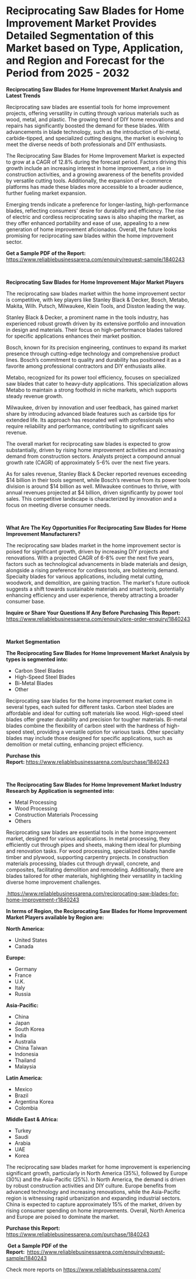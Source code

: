 <p><h1>Reciprocating Saw Blades for Home Improvement Market Provides Detailed Segmentation of this Market based on Type, Application, and Region and Forecast for the Period from 2025 - 2032</h1></p><p><strong>Reciprocating Saw Blades for Home Improvement Market Analysis and Latest Trends</strong></p>
<p><p>Reciprocating saw blades are essential tools for home improvement projects, offering versatility in cutting through various materials such as wood, metal, and plastic. The growing trend of DIY home renovations and repairs has significantly boosted the demand for these blades. With advancements in blade technology, such as the introduction of bi-metal, carbide-tipped, and specialized cutting designs, the market is evolving to meet the diverse needs of both professionals and DIY enthusiasts.</p><p>The Reciprocating Saw Blades for Home Improvement Market is expected to grow at a CAGR of 12.8% during the forecast period. Factors driving this growth include an increasing interest in home improvement, a rise in construction activities, and a growing awareness of the benefits provided by versatile cutting tools. Additionally, the expansion of e-commerce platforms has made these blades more accessible to a broader audience, further fueling market expansion.</p><p>Emerging trends indicate a preference for longer-lasting, high-performance blades, reflecting consumers' desire for durability and efficiency. The rise of electric and cordless reciprocating saws is also shaping the market, as they offer enhanced portability and ease of use, appealing to a new generation of home improvement aficionados. Overall, the future looks promising for reciprocating saw blades within the home improvement sector.</p></p>
<p><strong>Get a Sample PDF of the Report:&nbsp;</strong> <a href="https://www.reliablebusinessarena.com/enquiry/request-sample/1840243?utm_campaign=1891&utm_medium=2&utm_source=Github&utm_content=ia&utm_term=28022025&utm_id=reciprocating-saw-blades-for-home-improvement">https://www.reliablebusinessarena.com/enquiry/request-sample/1840243</a></p>
<p>&nbsp;</p>
<p><strong>Reciprocating Saw Blades for Home Improvement Major Market Players</strong></p>
<p><p>The reciprocating saw blades market within the home improvement sector is competitive, with key players like Stanley Black & Decker, Bosch, Metabo, Makita, Wilh. Putsch, Milwaukee, Klein Tools, and Disston leading the way.</p><p>Stanley Black & Decker, a prominent name in the tools industry, has experienced robust growth driven by its extensive portfolio and innovation in design and materials. Their focus on high-performance blades tailored for specific applications enhances their market position.</p><p>Bosch, known for its precision engineering, continues to expand its market presence through cutting-edge technology and comprehensive product lines. Bosch’s commitment to quality and durability has positioned it as a favorite among professional contractors and DIY enthusiasts alike.</p><p>Metabo, recognized for its power tool efficiency, focuses on specialized saw blades that cater to heavy-duty applications. This specialization allows Metabo to maintain a strong foothold in niche markets, which supports steady revenue growth.</p><p>Milwaukee, driven by innovation and user feedback, has gained market share by introducing advanced blade features such as carbide tips for extended life. Its approach has resonated well with professionals who require reliability and performance, contributing to significant sales revenue.</p><p>The overall market for reciprocating saw blades is expected to grow substantially, driven by rising home improvement activities and increasing demand from construction sectors. Analysts project a compound annual growth rate (CAGR) of approximately 5-6% over the next five years.</p><p>As for sales revenue, Stanley Black & Decker reported revenues exceeding $14 billion in their tools segment, while Bosch’s revenue from its power tools division is around $14 billion as well. Milwaukee continues to thrive, with annual revenues projected at $4 billion, driven significantly by power tool sales. This competitive landscape is characterized by innovation and a focus on meeting diverse consumer needs.</p></p>
<p>&nbsp;</p>
<p><strong>What Are The Key Opportunities For Reciprocating Saw Blades for Home Improvement Manufacturers?</strong></p>
<p><p>The reciprocating saw blades market in the home improvement sector is poised for significant growth, driven by increasing DIY projects and renovations. With a projected CAGR of 6-8% over the next five years, factors such as technological advancements in blade materials and design, alongside a rising preference for cordless tools, are bolstering demand. Specialty blades for various applications, including metal cutting, woodwork, and demolition, are gaining traction. The market's future outlook suggests a shift towards sustainable materials and smart tools, potentially enhancing efficiency and user experience, thereby attracting a broader consumer base.</p></p>
<p><strong>Inquire or Share Your Questions If Any Before Purchasing This Report:</strong> <a href="https://www.reliablebusinessarena.com/enquiry/pre-order-enquiry/1840243?utm_campaign=1891&utm_medium=2&utm_source=Github&utm_content=ia&utm_term=28022025&utm_id=reciprocating-saw-blades-for-home-improvement">https://www.reliablebusinessarena.com/enquiry/pre-order-enquiry/1840243</a></p>
<p>&nbsp;</p>
<p><strong>Market Segmentation</strong></p>
<p><strong>The Reciprocating Saw Blades for Home Improvement Market Analysis by types is segmented into:</strong></p>
<p><ul><li>Carbon Steel Blades</li><li>High-Speed Steel Blades</li><li>Bi-Metal Blades</li><li>Other</li></ul></p>
<p><p>Reciprocating saw blades for the home improvement market come in several types, each suited for different tasks. Carbon steel blades are affordable and ideal for cutting soft materials like wood. High-speed steel blades offer greater durability and precision for tougher materials. Bi-metal blades combine the flexibility of carbon steel with the hardness of high-speed steel, providing a versatile option for various tasks. Other specialty blades may include those designed for specific applications, such as demolition or metal cutting, enhancing project efficiency.</p></p>
<p><strong>Purchase this Report:&nbsp;</strong><a href="https://www.reliablebusinessarena.com/purchase/1840243?utm_campaign=1891&utm_medium=2&utm_source=Github&utm_content=ia&utm_term=28022025&utm_id=reciprocating-saw-blades-for-home-improvement">https://www.reliablebusinessarena.com/purchase/1840243</a></p>
<p>&nbsp;</p>
<p><strong>The Reciprocating Saw Blades for Home Improvement Market Industry Research by Application is segmented into:</strong></p>
<p><ul><li>Metal Processing</li><li>Wood Processing</li><li>Construction Materials Processing</li><li>Others</li></ul></p>
<p><p>Reciprocating saw blades are essential tools in the home improvement market, designed for various applications. In metal processing, they efficiently cut through pipes and sheets, making them ideal for plumbing and renovation tasks. For wood processing, specialized blades handle timber and plywood, supporting carpentry projects. In construction materials processing, blades cut through drywall, concrete, and composites, facilitating demolition and remodeling. Additionally, there are blades tailored for other materials, highlighting their versatility in tackling diverse home improvement challenges.</p></p>
<p><a href="https://www.reliablebusinessarena.com/reciprocating-saw-blades-for-home-improvement-r1840243?utm_campaign=1891&utm_medium=2&utm_source=Github&utm_content=ia&utm_term=28022025&utm_id=reciprocating-saw-blades-for-home-improvement">&nbsp;https://www.reliablebusinessarena.com/reciprocating-saw-blades-for-home-improvement-r1840243</a></p>
<p><strong>In terms of Region, the Reciprocating Saw Blades for Home Improvement Market Players available by Region are:</strong></p>
<p>
    <p> <strong> North America: </strong>
        <ul>
            <li>United States</li>
            <li>Canada</li>
        </ul>
        </p> 
    <p> <strong> Europe: </strong>
        <ul>
            <li>Germany</li>
            <li>France</li>
            <li>U.K.</li>
            <li>Italy</li>
            <li>Russia</li>
        </ul>
        </p> 
    <p> <strong> Asia-Pacific: </strong>
        <ul>
            <li>China</li>
            <li>Japan</li>
            <li>South Korea</li>
            <li>India</li>
            <li>Australia</li>
            <li>China Taiwan</li>
            <li>Indonesia</li>
            <li>Thailand</li>
            <li>Malaysia</li>
        </ul>
        </p> 
    <p> <strong> Latin America: </strong>
        <ul>
            <li>Mexico</li>
            <li>Brazil</li>
            <li>Argentina Korea</li>
            <li>Colombia</li>
        </ul>
        </p> 
    <p> <strong> Middle East & Africa: </strong>
        <ul>
            <li>Turkey</li>
            <li>Saudi</li>
            <li>Arabia</li>
            <li>UAE</li>
            <li>Korea</li>
        </ul>
    </p>
    </p>
<p><p>The reciprocating saw blades market for home improvement is experiencing significant growth, particularly in North America (35%), followed by Europe (30%) and the Asia-Pacific (25%). In North America, the demand is driven by robust construction activities and DIY culture. Europe benefits from advanced technology and increasing renovations, while the Asia-Pacific region is witnessing rapid urbanization and expanding industrial sectors. China is expected to capture approximately 15% of the market, driven by rising consumer spending on home improvements. Overall, North America and Europe are poised to dominate the market.</p></p>
<p><strong>Purchase this Report: </strong><a href="https://www.reliablebusinessarena.com/purchase/1840243?utm_campaign=1891&utm_medium=2&utm_source=Github&utm_content=ia&utm_term=28022025&utm_id=reciprocating-saw-blades-for-home-improvement">https://www.reliablebusinessarena.com/purchase/1840243</a></p>
<p>&nbsp;<strong>Get a Sample PDF of the Report:&nbsp;&nbsp;</strong><a href="https://www.reliablebusinessarena.com/enquiry/request-sample/1840243?utm_campaign=1891&utm_medium=2&utm_source=Github&utm_content=ia&utm_term=28022025&utm_id=reciprocating-saw-blades-for-home-improvement">https://www.reliablebusinessarena.com/enquiry/request-sample/1840243</a></p>
<p><strong></strong></p>
<p>Check more reports on <a href="https://www.reliablebusinessarena.com/?utm_campaign=1891&utm_medium=2&utm_source=Github&utm_content=ia&utm_term=28022025&utm_id=reciprocating-saw-blades-for-home-improvement">https://www.reliablebusinessarena.com/</a></p>